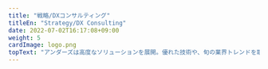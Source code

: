 ```yaml
---
title: "戦略/DXコンサルティング"
titleEn: "Strategy/DX Consulting"
date: 2022-07-02T16:17:08+09:00
weight: 5
cardImage: logo.png
topText: "アンダーズは高度なソリューションを展開。優れた技術や、旬の業界トレンドを取り入れながら、お客様の課題解決につながる提案を行います。丁寧に、粘り強く、コラボレーションやノウハウを駆使。お客様が最適なソリューションを活用できるように徹底サポートします。"
---
```

